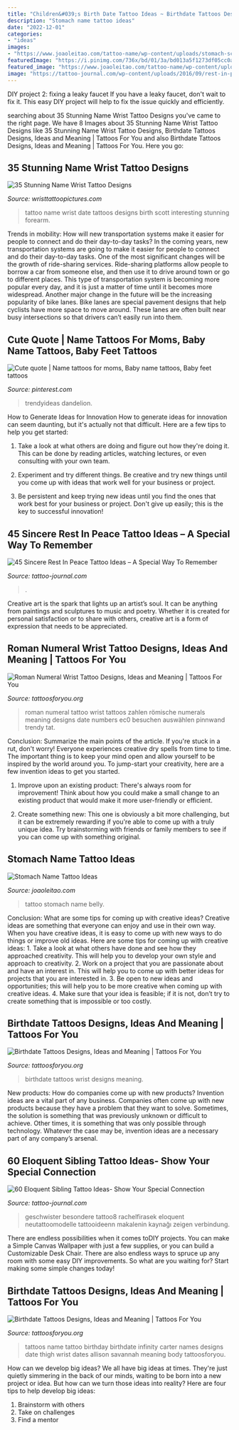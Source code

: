 ```yaml
---
title: "Children&#039;s Birth Date Tattoo Ideas ~ Birthdate Tattoos Designs, Ideas And Meaning"
description: "Stomach name tattoo ideas"
date: "2022-12-01"
categories:
- "ideas"
images:
- "https://www.joaoleitao.com/tattoo-name/wp-content/uploads/stomach-script-tattoo.jpg"
featuredImage: "https://i.pinimg.com/736x/bd/01/3a/bd013a5f1273df05cc0a2ff7eb8687e9.jpg"
featured_image: "https://www.joaoleitao.com/tattoo-name/wp-content/uploads/stomach-script-tattoo.jpg"
image: "https://tattoo-journal.com/wp-content/uploads/2016/09/rest-in-peace-tattoo30-768x768.jpg"
---
```



DIY project 2: fixing a leaky faucet
If you have a leaky faucet, don't wait to fix it. This easy DIY project will help to fix the issue quickly and efficiently.

	

		
searching about 35 Stunning Name Wrist Tattoo Designs you've came to the right page. We have 8 Images about 35 Stunning Name Wrist Tattoo Designs like 35 Stunning Name Wrist Tattoo Designs, Birthdate Tattoos Designs, Ideas and Meaning | Tattoos For You and also Birthdate Tattoos Designs, Ideas and Meaning | Tattoos For You. Here you go:
		
    
## 35 Stunning Name Wrist Tattoo Designs

<img loading=lazy src="http://www.wristtattoopictures.com/wp-content/uploads/2016/06/Name-And-Date-Tattoo-WT143.jpg" onerror="this.onerror=null;this.src='https://tse2.mm.bing.net/th?id=OIP.1l6m1U4Y00DFlF6dJ7MdWwHaJ6&amp;pid=15.1';" alt="35 Stunning Name Wrist Tattoo Designs">

_Source: wristtattoopictures.com_

>tattoo name wrist date tattoos designs birth scott interesting stunning forearm. 

	

Trends in mobility: How will new transportation systems make it easier for people to connect and do their day-to-day tasks?
In the coming years, new transportation systems are going to make it easier for people to connect and do their day-to-day tasks. One of the most significant changes will be the growth of ride-sharing services. Ride-sharing platforms allow people to borrow a car from someone else, and then use it to drive around town or go to different places. This type of transportation system is becoming more popular every day, and it is just a matter of time until it becomes more widespread.
Another major change in the future will be the increasing popularity of bike lanes. Bike lanes are special pavement designs that help cyclists have more space to move around. These lanes are often built near busy intersections so that drivers can’t easily run into them.

    
## Cute Quote | Name Tattoos For Moms, Baby Name Tattoos, Baby Feet Tattoos

<img loading=lazy src="https://i.pinimg.com/736x/bd/01/3a/bd013a5f1273df05cc0a2ff7eb8687e9.jpg" onerror="this.onerror=null;this.src='https://tse4.mm.bing.net/th?id=OIP.wLjt_eJvoNsq6uF09zY85gHaHa&amp;pid=15.1';" alt="Cute quote | Name tattoos for moms, Baby name tattoos, Baby feet tattoos">

_Source: pinterest.com_

>trendyideas dandelion. 

	

How to Generate Ideas for Innovation
How to generate ideas for innovation can seem daunting, but it's actually not that difficult. Here are a few tips to help you get started:
1. Take a look at what others are doing and figure out how they're doing it. This can be done by reading articles, watching lectures, or even consulting with your own team.

2. Experiment and try different things. Be creative and try new things until you come up with ideas that work well for your business or project.

3. Be persistent and keep trying new ideas until you find the ones that work best for your business or project. Don't give up easily; this is the key to successful innovation!

    
## 45 Sincere Rest In Peace Tattoo Ideas – A Special Way To Remember

<img loading=lazy src="https://tattoo-journal.com/wp-content/uploads/2016/09/rest-in-peace-tattoo30-768x768.jpg" onerror="this.onerror=null;this.src='https://tse2.mm.bing.net/th?id=OIP.zOc-bcqO5YNVRqL3ek9PRwHaHa&amp;pid=15.1';" alt="45 Sincere Rest In Peace Tattoo Ideas – A Special Way To Remember">

_Source: tattoo-journal.com_

>. 

	

Creative art is the spark that lights up an artist’s soul. It can be anything from paintings and sculptures to music and poetry. Whether it is created for personal satisfaction or to share with others, creative art is a form of expression that needs to be appreciated.

    
## Roman Numeral Wrist Tattoo Designs, Ideas And Meaning | Tattoos For You

<img loading=lazy src="http://www.tattoosforyou.org/wp-content/uploads/2017/10/Roman-Numeral-Wrist-Tattoo-Photos.jpg" onerror="this.onerror=null;this.src='https://tse3.mm.bing.net/th?id=OIP.5novBXjY4t-_ueGFKZ9ZtQHaLP&amp;pid=15.1';" alt="Roman Numeral Wrist Tattoo Designs, Ideas and Meaning | Tattoos For You">

_Source: tattoosforyou.org_

>roman numeral tattoo wrist tattoos zahlen römische numerals meaning designs date numbers ec0 besuchen auswählen pinnwand trendy tat. 

	

Conclusion: Summarize the main points of the article.
If you're stuck in a rut, don't worry! Everyone experiences creative dry spells from time to time. The important thing is to keep your mind open and allow yourself to be inspired by the world around you. To jump-start your creativity, here are a few invention ideas to get you started.
1. Improve upon an existing product: There's always room for improvement! Think about how you could make a small change to an existing product that would make it more user-friendly or efficient.

2. Create something new: This one is obviously a bit more challenging, but it can be extremely rewarding if you're able to come up with a truly unique idea. Try brainstorming with friends or family members to see if you can come up with something original.


    
## Stomach Name Tattoo Ideas

<img loading=lazy src="https://www.joaoleitao.com/tattoo-name/wp-content/uploads/stomach-script-tattoo.jpg" onerror="this.onerror=null;this.src='https://tse3.mm.bing.net/th?id=OIP.9fiTv-P7pw3FcHwOpG6H6QHaHa&amp;pid=15.1';" alt="Stomach Name Tattoo Ideas">

_Source: joaoleitao.com_

>tattoo stomach name belly. 

	

Conclusion: What are some tips for coming up with creative ideas?
Creative ideas are something that everyone can enjoy and use in their own way. When you have creative ideas, it is easy to come up with new ways to do things or improve old ideas. Here are some tips for coming up with creative ideas: 1. Take a look at what others have done and see how they approached creativity. This will help you to develop your own style and approach to creativity. 2. Work on a project that you are passionate about and have an interest in. This will help you to come up with better ideas for projects that you are interested in. 3. Be open to new ideas and opportunities; this will help you to be more creative when coming up with creative ideas. 4. Make sure that your idea is feasible; if it is not, don’t try to create something that is impossible or too costly. 
    
## Birthdate Tattoos Designs, Ideas And Meaning | Tattoos For You

<img loading=lazy src="https://www.tattoosforyou.org/wp-content/uploads/2017/08/Birthdate-Tattoos-on-Wrist.jpg" onerror="this.onerror=null;this.src='https://tse3.mm.bing.net/th?id=OIP.59akwC25EEJOlVNMywbUIQHaJ4&amp;pid=15.1';" alt="Birthdate Tattoos Designs, Ideas and Meaning | Tattoos For You">

_Source: tattoosforyou.org_

>birthdate tattoos wrist designs meaning. 

	

New products: How do companies come up with new products?
Invention ideas are a vital part of any business. Companies often come up with new products because they have a problem that they want to solve. Sometimes, the solution is something that was previously unknown or difficult to achieve. Other times, it is something that was only possible through technology. Whatever the case may be, invention ideas are a necessary part of any company’s arsenal.

    
## 60 Eloquent Sibling Tattoo Ideas- Show Your Special Connection

<img loading=lazy src="https://tattoo-journal.com/wp-content/uploads/2016/09/sibling-tattoo8.jpg" onerror="this.onerror=null;this.src='https://tse3.mm.bing.net/th?id=OIP.YKxfyNnMhPGe9FawvU12cQHaHa&amp;pid=15.1';" alt="60 Eloquent Sibling Tattoo Ideas- Show Your Special Connection">

_Source: tattoo-journal.com_

>geschwister besondere tattoo8 rachelfirasek eloquent neutattoomodelle tattooideenn makalenin kaynağı zeigen verbindung. 

	

There are endless possibilities when it comes toDIY projects. You can make a Simple Canvas Wallpaper with just a few supplies, or you can build a Customizable Desk Chair. There are also endless ways to spruce up any room with some easy DIY improvements. So what are you waiting for? Start making some simple changes today!

    
## Birthdate Tattoos Designs, Ideas And Meaning | Tattoos For You

<img loading=lazy src="https://www.tattoosforyou.org/wp-content/uploads/2017/08/Name-and-Birthdate-Tattoos.jpg" onerror="this.onerror=null;this.src='https://tse3.mm.bing.net/th?id=OIP.XhEU8MDcUcJCDp5wRZewbAHaFj&amp;pid=15.1';" alt="Birthdate Tattoos Designs, Ideas and Meaning | Tattoos For You">

_Source: tattoosforyou.org_

>tattoos name tattoo birthday birthdate infinity carter names designs date thigh wrist dates allison savannah meaning body tattoosforyou. 

	

How can we develop big ideas?
We all have big ideas at times. They're just quietly simmering in the back of our minds, waiting to be born into a new project or idea. But how can we turn those ideas into reality? Here are four tips to help develop big ideas: 
1. Brainstorm with others 
2. Take on challenges 
3. Find a mentor 

